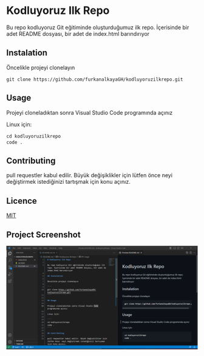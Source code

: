 # Kodluyoruz Ilk Repo

Bu repo kodluyoruz Git eğitiminde oluşturduğumuz ilk repo. İçerisinde bir adet README dosyası, bir adet de index.html barındırıyor

## Instalation

Öncelikle projeyi clonelayın

````
git clone https://github.com/furkanalkayaGH/kodluyoruzilkrepo.git
````

## Usage

Projeyi cloneladıktan sonra Visual Studio Code programında açınız

Linux için:

````
cd kodluyoruzilkrepo
code .  
````

## Contributing

pull requestler kabul edilir. Büyük değişiklikler için lütfen önce  neyi değiştirmek istediğinizi tartışmak için konu açınız.

## Licence

[MIT](https://github.com/furkanalkayaGH/kodluyoruzilkrepo/blob/main/LICENSE)


## Project Screenshot

![Project Screenshot](https://github.com/furkanalkayaGH/kodluyoruzilkrepo/blob/main/Screenshot.png)

